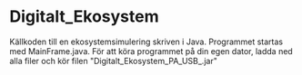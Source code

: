 # Digitalt_Ekosystem
Källkoden till en ekosystemsimulering skriven i Java. Programmet startas med MainFrame.java.
För att köra programmet på din egen dator, ladda ned alla filer och kör filen "Digitalt_Ekosystem_PA_USB_.jar"
